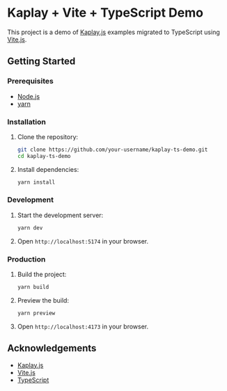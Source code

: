 # Kaplay + Vite + TypeScript Demo

This project is a demo of [Kaplay.js](https://github.com/kaplayjs/kaplay/blob/master/examples/shooter.js) examples migrated to TypeScript using [Vite.js](https://vitejs.dev/).

## Getting Started

### Prerequisites

- [Node.js](https://nodejs.org/)
- [yarn](https://yarnpkg.com/)

### Installation

1. Clone the repository:

   ```sh
   git clone https://github.com/your-username/kaplay-ts-demo.git
   cd kaplay-ts-demo
   ```

2. Install dependencies:
   ```sh
   yarn install
   ```

### Development

1. Start the development server:

   ```sh
   yarn dev
   ```

2. Open `http://localhost:5174` in your browser.

### Production

1. Build the project:

   ```sh
   yarn build
   ```

2. Preview the build:

   ```sh
   yarn preview
   ```

3. Open `http://localhost:4173` in your browser.

## Acknowledgements

- [Kaplay.js](https://kaplayjs.com/)
- [Vite.js](https://vitejs.dev/)
- [TypeScript](https://www.typescriptlang.org/)
